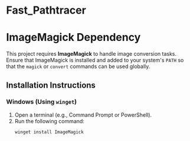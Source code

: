 # Fast_Pathtracer



# ImageMagick Dependency

This project requires **ImageMagick** to handle image conversion tasks. Ensure that ImageMagick is installed and added to your system's `PATH` so that the `magick` or `convert` commands can be used globally.

## Installation Instructions

### Windows (Using `winget`)
1. Open a terminal (e.g., Command Prompt or PowerShell).
2. Run the following command:
   ```powershell
   winget install ImageMagick
